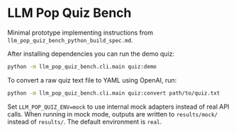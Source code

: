 # LLM Pop Quiz Bench

Minimal prototype implementing instructions from `llm_pop_quiz_bench_python_build_spec.md`.

After installing dependencies you can run the demo quiz:

```bash
python -m llm_pop_quiz_bench.cli.main quiz:demo
```

To convert a raw quiz text file to YAML using OpenAI, run:

```bash
python -m llm_pop_quiz_bench.cli.main quiz:convert path/to/quiz.txt
```

Set `LLM_POP_QUIZ_ENV=mock` to use internal mock adapters instead of real API
calls. When running in mock mode, outputs are written to `results/mock/` instead
of `results/`. The default environment is `real`.

